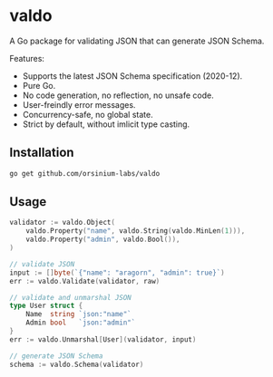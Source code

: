 # valdo

A Go package for validating JSON that can generate JSON Schema.

Features:

* Supports the latest JSON Schema specification (2020-12).
* Pure Go.
* No code generation, no reflection, no unsafe code.
* User-freindly error messages.
* Concurrency-safe, no global state.
* Strict by default, without imlicit type casting.

## Installation

```bash
go get github.com/orsinium-labs/valdo
```

## Usage

```go
validator := valdo.Object(
    valdo.Property("name", valdo.String(valdo.MinLen(1))),
    valdo.Property("admin", valdo.Bool()),
)

// validate JSON
input := []byte(`{"name": "aragorn", "admin": true}`)
err := valdo.Validate(validator, raw)

// validate and unmarshal JSON
type User struct {
    Name  string `json:"name"`
    Admin bool   `json:"admin"`
}
err := valdo.Unmarshal[User](validator, input)

// generate JSON Schema
schema := valdo.Schema(validator)
```
